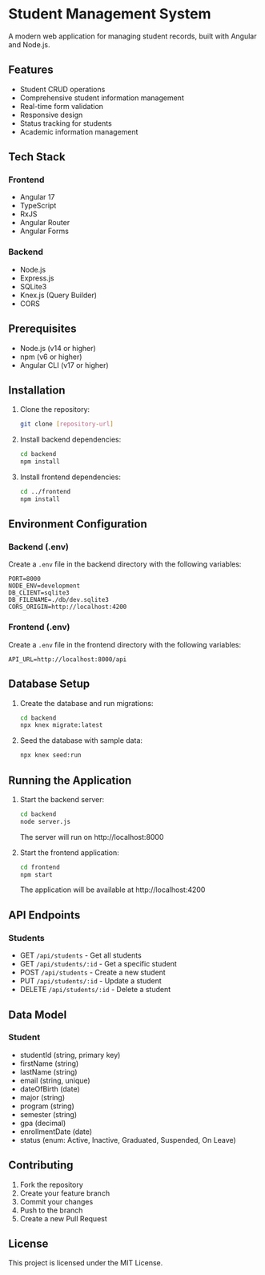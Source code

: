 # Student Management System

A modern web application for managing student records, built with Angular and Node.js.

## Features

- Student CRUD operations
- Comprehensive student information management
- Real-time form validation
- Responsive design
- Status tracking for students
- Academic information management

## Tech Stack

### Frontend
- Angular 17
- TypeScript
- RxJS
- Angular Router
- Angular Forms

### Backend
- Node.js
- Express.js
- SQLite3
- Knex.js (Query Builder)
- CORS

## Prerequisites

- Node.js (v14 or higher)
- npm (v6 or higher)
- Angular CLI (v17 or higher)

## Installation

1. Clone the repository:
   ```bash
   git clone [repository-url]
   ```

2. Install backend dependencies:
   ```bash
   cd backend
   npm install
   ```

3. Install frontend dependencies:
   ```bash
   cd ../frontend
   npm install
   ```

## Environment Configuration

### Backend (.env)
Create a `.env` file in the backend directory with the following variables:
```
PORT=8000
NODE_ENV=development
DB_CLIENT=sqlite3
DB_FILENAME=./db/dev.sqlite3
CORS_ORIGIN=http://localhost:4200
```

### Frontend (.env)
Create a `.env` file in the frontend directory with the following variables:
```
API_URL=http://localhost:8000/api
```

## Database Setup

1. Create the database and run migrations:
   ```bash
   cd backend
   npx knex migrate:latest
   ```

2. Seed the database with sample data:
   ```bash
   npx knex seed:run
   ```

## Running the Application

1. Start the backend server:
   ```bash
   cd backend
   node server.js
   ```
   The server will run on http://localhost:8000

2. Start the frontend application:
   ```bash
   cd frontend
   npm start
   ```
   The application will be available at http://localhost:4200

## API Endpoints

### Students
- GET `/api/students` - Get all students
- GET `/api/students/:id` - Get a specific student
- POST `/api/students` - Create a new student
- PUT `/api/students/:id` - Update a student
- DELETE `/api/students/:id` - Delete a student

## Data Model

### Student
- studentId (string, primary key)
- firstName (string)
- lastName (string)
- email (string, unique)
- dateOfBirth (date)
- major (string)
- program (string)
- semester (string)
- gpa (decimal)
- enrollmentDate (date)
- status (enum: Active, Inactive, Graduated, Suspended, On Leave)

## Contributing

1. Fork the repository
2. Create your feature branch
3. Commit your changes
4. Push to the branch
5. Create a new Pull Request

## License

This project is licensed under the MIT License. 